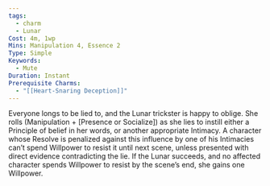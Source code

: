 ```yaml
---
tags:
  - charm
  - Lunar
Cost: 4m, 1wp
Mins: Manipulation 4, Essence 2
Type: Simple
Keywords:
  - Mute
Duration: Instant
Prerequisite Charms:
  - "[[Heart-Snaring Deception]]"
---
```

Everyone longs to be lied to, and the Lunar trickster is happy to oblige. She rolls (Manipulation + [Presence or Socialize]) as she lies to instill either a Principle of belief in her words, or another appropriate Intimacy. A character whose Resolve is penalized against this influence by one of his Intimacies can’t spend Willpower to resist it until next scene, unless presented with direct evidence contradicting the lie. If the Lunar succeeds, and no affected character spends Willpower to resist by the scene’s end, she gains one Willpower.